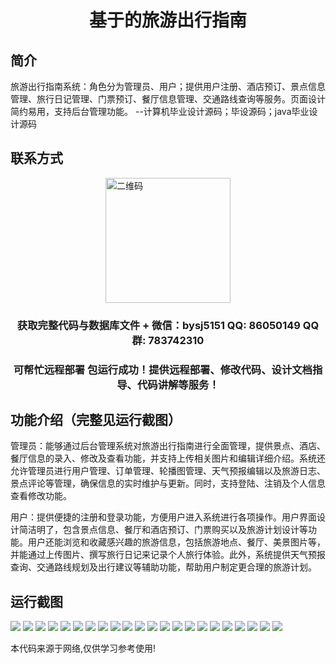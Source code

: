 <p><h1 align="center">基于的旅游出行指南</h1></p>

## 简介
旅游出行指南系统：角色分为管理员、用户；提供用户注册、酒店预订、景点信息管理、旅行日记管理、门票预订、餐厅信息管理、交通路线查询等服务。页面设计简约易用，支持后台管理功能。    --计算机毕业设计源码；毕设源码；java毕业设计源码


## 联系方式
<img src="https://bs-1329754181.cos.ap-shanghai.myqcloud.com/wx.jpg" alt="二维码" style="display: block; margin: 0 auto;" width="200px">
<p><h3 align="center">获取完整代码与数据库文件 + 微信：bysj5151 QQ: 86050149 QQ群: 783742310</h3></p>
<p><h3 align="center">可帮忙远程部署 包运行成功！提供远程部署、修改代码、设计文档指导、代码讲解等服务！</h3></p>

## 功能介绍（完整见运行截图）
管理员：能够通过后台管理系统对旅游出行指南进行全面管理，提供景点、酒店、餐厅信息的录入、修改及查看功能，并支持上传相关图片和编辑详细介绍。系统还允许管理员进行用户管理、订单管理、轮播图管理、天气预报编辑以及旅游日志、景点评论等管理，确保信息的实时维护与更新。同时，支持登陆、注销及个人信息查看修改功能。

用户：提供便捷的注册和登录功能，方便用户进入系统进行各项操作。用户界面设计简洁明了，包含景点信息、餐厅和酒店预订、门票购买以及旅游计划设计等功能。用户还能浏览和收藏感兴趣的旅游信息，包括旅游地点、餐厅、美景图片等，并能通过上传图片、撰写旅行日记来记录个人旅行体验。此外，系统提供天气预报查询、交通路线规划及出行建议等辅助功能，帮助用户制定更合理的旅游计划。


## 运行截图
![](https://bs-1329754181.cos.ap-shanghai.myqcloud.com/spring/TravelGuide/img/001.jpg)
![](https://bs-1329754181.cos.ap-shanghai.myqcloud.com/spring/TravelGuide/img/002.jpg)
![](https://bs-1329754181.cos.ap-shanghai.myqcloud.com/spring/TravelGuide/img/003.jpg)
![](https://bs-1329754181.cos.ap-shanghai.myqcloud.com/spring/TravelGuide/img/004.jpg)
![](https://bs-1329754181.cos.ap-shanghai.myqcloud.com/spring/TravelGuide/img/005.jpg)
![](https://bs-1329754181.cos.ap-shanghai.myqcloud.com/spring/TravelGuide/img/006.jpg)
![](https://bs-1329754181.cos.ap-shanghai.myqcloud.com/spring/TravelGuide/img/007.jpg)
![](https://bs-1329754181.cos.ap-shanghai.myqcloud.com/spring/TravelGuide/img/008.jpg)
![](https://bs-1329754181.cos.ap-shanghai.myqcloud.com/spring/TravelGuide/img/009.jpg)
![](https://bs-1329754181.cos.ap-shanghai.myqcloud.com/spring/TravelGuide/img/010.jpg)
![](https://bs-1329754181.cos.ap-shanghai.myqcloud.com/spring/TravelGuide/img/011.jpg)
![](https://bs-1329754181.cos.ap-shanghai.myqcloud.com/spring/TravelGuide/img/012.jpg)
![](https://bs-1329754181.cos.ap-shanghai.myqcloud.com/spring/TravelGuide/img/013.jpg)
![](https://bs-1329754181.cos.ap-shanghai.myqcloud.com/spring/TravelGuide/img/014.jpg)
![](https://bs-1329754181.cos.ap-shanghai.myqcloud.com/spring/TravelGuide/img/015.jpg)
![](https://bs-1329754181.cos.ap-shanghai.myqcloud.com/spring/TravelGuide/img/016.jpg)
![](https://bs-1329754181.cos.ap-shanghai.myqcloud.com/spring/TravelGuide/img/017.jpg)
![](https://bs-1329754181.cos.ap-shanghai.myqcloud.com/spring/TravelGuide/img/018.jpg)
![](https://bs-1329754181.cos.ap-shanghai.myqcloud.com/spring/TravelGuide/img/019.jpg)
![](https://bs-1329754181.cos.ap-shanghai.myqcloud.com/spring/TravelGuide/img/020.jpg)
![](https://bs-1329754181.cos.ap-shanghai.myqcloud.com/spring/TravelGuide/img/021.jpg)
![](https://bs-1329754181.cos.ap-shanghai.myqcloud.com/spring/TravelGuide/img/022.jpg)

<p>本代码来源于网络,仅供学习参考使用!</p>
